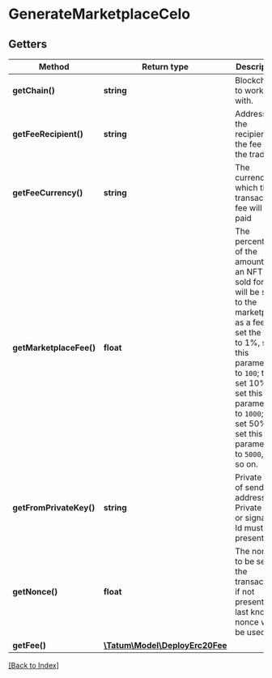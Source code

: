 # GenerateMarketplaceCelo

## Getters

Method | Return type | Description | Notes
------------ | ------------- | ------------- | -------------
**getChain()** | **string** | Blockchain to work with. |
**getFeeRecipient()** | **string** | Address of the recipient of the fee for the trade. |
**getFeeCurrency()** | **string** | The currency in which the transaction fee will be paid |
**getMarketplaceFee()** | **float** | The percentage of the amount that an NFT was sold for that will be sent to the marketplace as a fee. To set the fee to 1%, set this parameter to <code>100</code>; to set 10%, set this parameter to <code>1000</code>; to set 50%, set this parameter to <code>5000</code>, and so on. |
**getFromPrivateKey()** | **string** | Private key of sender address. Private key, or signature Id must be present. |
**getNonce()** | **float** | The nonce to be set to the transaction; if not present, the last known nonce will be used | [optional]
**getFee()** | [**\Tatum\Model\DeployErc20Fee**](DeployErc20Fee.md) |  | [optional]

[[Back to Index]](../index.md)
